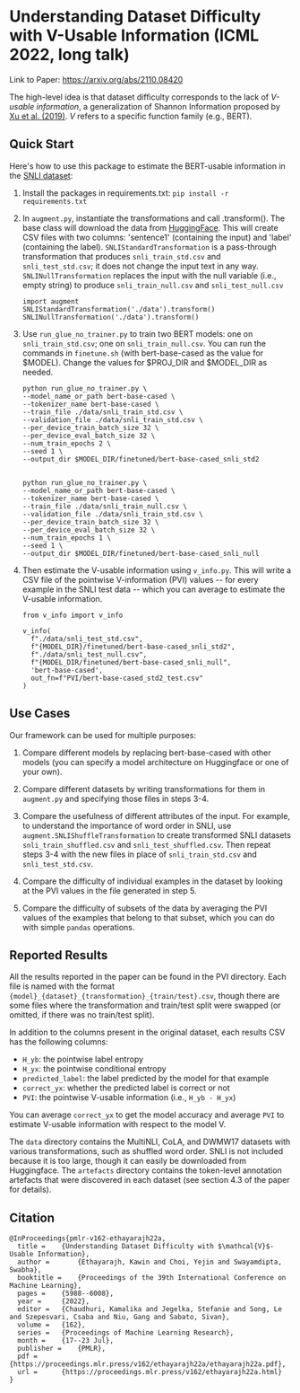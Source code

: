 # Understanding Dataset Difficulty with V-Usable Information (ICML 2022, long talk)

Link to Paper: https://arxiv.org/abs/2110.08420

The high-level idea is that dataset difficulty corresponds to the lack of *V-usable information*, a generalization of Shannon Information proposed by [Xu et al. (2019)](https://arxiv.org/abs/2002.10689).
*V* refers to a specific function family (e.g., BERT).

## Quick Start

Here's how to use this package to estimate the BERT-usable information in the [SNLI dataset](https://arxiv.org/abs/1508.05326):

1. Install the packages in requirements.txt: `pip install -r requirements.txt`

2. In `augment.py`, instantiate the transformations and call .transform(). 
   The base class will download the data from [HuggingFace](https://huggingface.co/datasets).
   This will create CSV files with two columns: 'sentence1' (containing the input) and 'label' (containing the label).
   `SNLIStandardTransformation` is a pass-through transformation that produces `snli_train_std.csv` and `snli_test_std.csv`; it does not change the input text in any way.
   `SNLINullTransformation` replaces the input with the null variable (i.e., empty string) to produce `snli_train_null.csv` and `snli_test_null.csv`
   
    ```
    import augment
    SNLIStandardTransformation('./data').transform()  
    SNLINullTransformation('./data').transform()
    ```
   
3. Use `run_glue_no_trainer.py` to train two BERT models: one on `snli_train_std.csv`; one on `snli_train_null.csv`.
   You can run the commands in `finetune.sh` (with bert-base-cased as the value for $MODEL).
   Change the values for $PROJ_DIR and $MODEL_DIR as needed.
   
    ```
    python run_glue_no_trainer.py \
    --model_name_or_path bert-base-cased \
    --tokenizer_name bert-base-cased \
    --train_file ./data/snli_train_std.csv \
    --validation_file ./data/snli_train_std.csv \
    --per_device_train_batch_size 32 \
    --per_device_eval_batch_size 32 \
    --num_train_epochs 2 \
    --seed 1 \
    --output_dir $MODEL_DIR/finetuned/bert-base-cased_snli_std2


    python run_glue_no_trainer.py \
    --model_name_or_path bert-base-cased \
    --tokenizer_name bert-base-cased \
    --train_file ./data/snli_train_null.csv \
    --validation_file ./data/snli_train_std.csv \
    --per_device_train_batch_size 32 \
    --per_device_eval_batch_size 32 \
    --num_train_epochs 1 \
    --seed 1 \
    --output_dir $MODEL_DIR/finetuned/bert-base-cased_snli_null
    ```
  
    
4. Then estimate the V-usable information using `v_info.py`. This will write a CSV file of the pointwise V-information (PVI) values -- for every example in the SNLI test data -- which you can average to estimate the V-usable information.
    
    ```
    from v_info import v_info

    v_info(
      f"./data/snli_test_std.csv",
      f"{MODEL_DIR}/finetuned/bert-base-cased_snli_std2",
      f"./data/snli_test_null.csv", 
      f"{MODEL_DIR/finetuned/bert-base-cased_snli_null",
      'bert-base-cased',
      out_fn=f"PVI/bert-base-cased_std2_test.csv"
    )
    ```

## Use Cases

Our framework can be used for multiple purposes:

1. Compare different models by replacing bert-base-cased with other models (you can specify a model architecture on Huggingface or one of your own).

2. Compare different datasets by writing transformations for them in `augment.py` and specifying those files in steps 3-4.

3. Compare the usefulness of different attributes of the input. For example, to understand the importance of word order in SNLI, use `augment.SNLIShuffleTransformation` to create transformed SNLI datasets `snli_train_shuffled.csv` and `snli_test_shuffled.csv`. Then repeat steps 3-4 with the new files in place of `snli_train_std.csv` and `snli_test_std.csv`.

4. Compare the difficulty of individual examples in the dataset by looking at the PVI values in the file generated in step 5.

5. Compare the difficulty of subsets of the data by averaging the PVI values of the examples that belong to that subset, which you can do with simple `pandas` operations.

## Reported Results

All the results reported in the paper can be found in the PVI directory. Each file is named with the format `{model}_{dataset}_{transformation}_{train/test}.csv`, though there are some files where the transformation and train/test split were swapped (or omitted, if there was no train/test split).

In addition to the columns present in the original dataset, each results CSV has the following columns:
- `H_yb`: the pointwise label entropy
- `H_yx`: the pointwise conditional entropy
- `predicted_label`: the label predicted by the model for that example
- `correct_yx`: whether the predicted label is correct or not
- `PVI`: the pointwise V-usable information (i.e., `H_yb - H_yx`)

You can average `correct_yx` to get the model accuracy and average `PVI` to estimate V-usable information with respect to the model V.

The `data` directory contains the MultiNLI, CoLA, and DWMW17 datasets with various transformations, such as shuffled word order. SNLI is not included because it is too large, though it can easily be downloaded from Huggingface. The `artefacts` directory contains the token-level annotation artefacts that were discovered in each dataset (see section 4.3 of the paper for details).

## Citation 

```
@InProceedings{pmlr-v162-ethayarajh22a,
  title = 	 {Understanding Dataset Difficulty with $\mathcal{V}$-Usable Information},
  author =       {Ethayarajh, Kawin and Choi, Yejin and Swayamdipta, Swabha},
  booktitle = 	 {Proceedings of the 39th International Conference on Machine Learning},
  pages = 	 {5988--6008},
  year = 	 {2022},
  editor = 	 {Chaudhuri, Kamalika and Jegelka, Stefanie and Song, Le and Szepesvari, Csaba and Niu, Gang and Sabato, Sivan},
  volume = 	 {162},
  series = 	 {Proceedings of Machine Learning Research},
  month = 	 {17--23 Jul},
  publisher =    {PMLR},
  pdf = 	 {https://proceedings.mlr.press/v162/ethayarajh22a/ethayarajh22a.pdf},
  url = 	 {https://proceedings.mlr.press/v162/ethayarajh22a.html}
}
```


